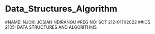 # Data_Structures_Algorithm
#NAME: NJOKI JOSIAH NDIRANGU
#REG NO: SCT 212-0111/2022
##ICS 2105: DATA STRUCTURES AND ALGORITHMS
